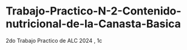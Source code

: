 # Trabajo-Practico-N-2-Contenido-nutricional-de-la-Canasta-Basica
2do Trabajo Practico de ALC 2024 , 1c
